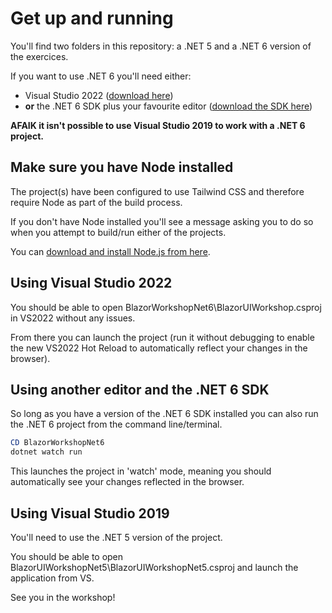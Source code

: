 # Get up and running

You'll find two folders in this repository: a .NET 5 and a .NET 6 version of the exercices.

If you want to use .NET 6 you'll need either:

- Visual Studio 2022 ([download here](https://visualstudio.microsoft.com/vs/preview/))
- **or** the .NET 6 SDK plus your favourite editor ([download the SDK here](https://dotnet.microsoft.com/download/dotnet/6.0))

**AFAIK it isn't possible to use Visual Studio 2019 to work with a .NET 6 project.**

## Make sure you have Node installed

The project(s) have been configured to use Tailwind CSS and therefore require Node as part of the build process.

If you don't have Node installed you'll see a message asking you to do so when you attempt to build/run either of the projects.

You can [download and install Node.js from here](https://nodejs.org).

## Using Visual Studio 2022

You should be able to open BlazorWorkshopNet6\BlazorUIWorkshop.csproj in VS2022 without any issues.

From there you can launch the project (run it without debugging to enable the new VS2022 Hot Reload to automatically reflect your changes in the browser).

## Using another editor and the .NET 6 SDK

So long as you have a version of the .NET 6 SDK installed you can also run the .NET 6 project from the command line/terminal.

``` powershell
CD BlazorWorkshopNet6
dotnet watch run
```

This launches the project in 'watch' mode, meaning you should automatically see your changes reflected in the browser.

## Using Visual Studio 2019

You'll need to use the .NET 5 version of the project.

You should be able to open BlazorUIWorkshopNet5\BlazorUIWorkshopNet5.csproj and launch the application from VS.

See you in the workshop!
